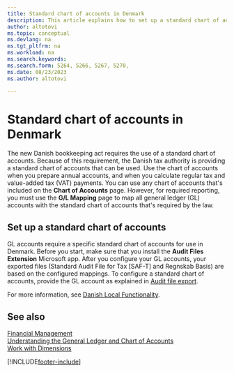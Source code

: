 ```yaml
---
title: Standard chart of accounts in Denmark
description: This article explains how to set up a standard chart of accounts in Denmark.
author: altotovi
ms.topic: conceptual
ms.devlang: na
ms.tgt_pltfrm: na
ms.workload: na
ms.search.keywords:
ms.search.form: 5264, 5266, 5267, 5270, 
ms.date: 08/23/2023
ms.author: altotovi

---
```


# Standard chart of accounts in Denmark

The new Danish bookkeeping act requires the use of a standard chart of accounts. Because of this requirement, the Danish tax authority is providing a standard chart of accounts that can be used. Use the chart of accounts when you prepare annual accounts, and when you calculate regular tax and value-added tax (VAT) payments. You can use any chart of accounts that's included on the **Chart of Accounts** page. However, for required reporting, you must use the **G/L Mapping** page to map all general ledger (GL) accounts with the standard chart of accounts that's required by the law.

## Set up a standard chart of accounts

GL accounts require a specific standard chart of accounts for use in Denmark. Before you start, make sure that you install the **Audit Files Extension** Microsoft app. After you configure your GL accounts, your exported files (Standard Audit File for Tax \[SAF-T\] and Regnskab Basis) are based on the configured mappings. To configure a standard chart of accounts, provide the GL account as explained in [Audit file export](../../finance-how-to-export-audit-files.md).

For more information, see [Danish Local Functionality](denmark-local-functionality.md).

## See also

[Financial Management](../../finance.md)  
[Understanding the General Ledger and Chart of Accounts](../../finance-general-ledger.md)  
[Work with Dimensions](../../finance-dimensions.md)  

[!INCLUDE[footer-include](../../includes/footer-banner.md)]

